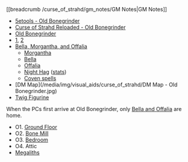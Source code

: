 [[breadcrumb /curse_of_strahd/gm_notes/GM Notes|GM Notes]]

* [5etools - Old Bonegrinder](https://5e.tools/adventure.html#cos,6)
* [Curse of Strahd Reloaded - Old Bonegrinder](https://docs.google.com/document/d/1riz5-dBzJpwVrqC7wIeIUr-WEK_W2fo972UdaCoiJ1Y/view)
* [Old Bonegrinder](^curse_of_strahd/Old_Bonegrinder.mp4)
* [1](^curse_of_strahd/old_bonegrinder_1.jpeg), [2](^curse_of_strahd/old_bonegrinder_2.jpeg)
* [Bella, Morgantha, and Offalia](^curse_of_strahd/old_bonegrinder_hags.jpg)
  * [Morgantha](^curse_of_strahd/morgantha_2.jpg)
  * [Bella](^curse_of_strahd/bella.jpg)
  * [Offalia](^curse_of_strahd/offalia.jpg)
  * [Night Hag](^curse_of_strahd/night_hag.jpg) ([stats](https://5e.tools/bestiary.html#night%20hag_mm))
  * [Coven spells](https://docs.google.com/document/d/1riz5-dBzJpwVrqC7wIeIUr-WEK_W2fo972UdaCoiJ1Y/view#heading=h.hk98kydgecmj)
* [DM Map](/media/img/visual_aids/curse_of_strahd/DM Map - Old Bonegrinder.jpg)
* [Twig Figurine](^curse_of_strahd/twig_figurine.jpg)

When the PCs first arrive at Old Bonegrinder, only [Bella and Offalia](^curse_of_strahd/bella_and_offalia.jpg) are home.

* O1. [Ground Floor](^curse_of_strahd/old_bonegrinder_interior.jpg)
* O2. [Bone Mill](^curse_of_strahd/old_bonegrinder_bone_mill.jpg)
* O3. [Bedroom](^curse_of_strahd/old_bonegrinder_bedroom.jpg)
* O4. Attic
* [Megaliths](^curse_of_strahd/old_bonegrinder_megaliths.jpg)
